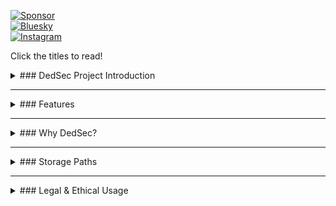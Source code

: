 [![Sponsor](https://img.shields.io/badge/sponsor-GitHub-green)](https://github.com/sponsors/dedsec1121fk)  
[![Bluesky](https://img.shields.io/badge/Bluesky-@dedsec1121fk-green)](https://bsky.app/profile/dedsec1121fk.bsky.social)  
[![Instagram](https://img.shields.io/badge/Instagram-@loukas_floros-green)](https://www.instagram.com/loukas_floros/profilecard/?igsh=MnR2eTdxaTN5ZHZi)  

Click the titles to read!

<details>
  <summary>### DedSec Project Introduction</summary>
The **DedSec Project** is a versatile collection of tools aimed at advancing cybersecurity, secure communication, and automation. It offers a range of features for anonymous data collection, real-time monitoring, and personal environment customization, all designed to be used ethically and responsibly. Whether you're looking to test phishing defenses, build private servers, or communicate anonymously, DedSec has tools tailored for your needs.

## The Truth About Government Surveillance: We're Being Controlled

You think you're free? Think again. Governments have made it clear—they’re not just watching us, they’re controlling us. The systems they’ve built around surveillance, data collection, and manipulation are more pervasive than ever before. It’s not about security or safety; it’s about maintaining power. In a world where every click, every message, every step we take is monitored, we’ve lost more than just privacy. We’ve lost control.

### **Surveillance: The All-Seeing Eye That Never Blinks**

We live in a time where surveillance has become normalized, so much so that most of us don't even notice it anymore. Every time you unlock your phone, every time you log into a website, every time you share something on social media, you’re being watched. And it’s not just the government—corporations, too, have their eyes on you. They’ve created an entire ecosystem designed to monitor, record, and analyze your every move. 

Governments around the world justify this surveillance with promises of safety—terrorism, crime, and national security, they say. But the reality is far darker. The systems they’ve built, from mass data collection to facial recognition technology, aren’t just for monitoring criminals or terrorists. They’re for monitoring everyone. The same tools that are supposedly used to protect you are also used to track your movements, understand your habits, and control your behavior.

What’s worse, most of us willingly give up our privacy for the sake of convenience. Every time you click "I agree" without reading the terms, you’re handing over your data. Every time you use a free service, you're being tracked. And the worst part? We’ve come to accept it. We’ve been conditioned to believe that privacy is a luxury, not a right. The government doesn't need to break down your door anymore—they already have access to your life through your devices.

### **Data: The New Currency of Control**

In the digital age, your data is more valuable than anything else. Your personal information is a commodity—sold to the highest bidder, used to shape your actions, and even to control your decisions. It’s not just the government that profits from your data; corporations, too, are raking in billions. Every click you make, every search you perform, every time you buy something online, your data is being collected and sold. And it’s not just used to target ads—it’s used to control you.

Think about it: Have you ever wondered why your social media feed is always full of things you’re interested in? Why you see certain political posts or news stories over and over? It’s not a coincidence. The algorithms are designed to reinforce your existing beliefs and keep you engaged, to keep you hooked. The more time you spend online, the more data you generate, and the more control the system has over you. 

But it goes deeper than that. Your data isn’t just about marketing—it’s about shaping your behavior. Governments use the same data to predict what you’ll do next, to suppress dissent, and to keep you in line. If you’re not playing by their rules, they can use your data to target you, track you, and even destroy your reputation. They can discredit you, manipulate public opinion, and control the narrative. 

And what do you get in return? A few “free” apps, a better shopping experience? It’s not worth it. You’re being sold, and you don’t even realize it.

### **The Manipulation of Truth: The System Controls What You See**

In *Watch Dogs*, ctOS isn’t just a surveillance system—it’s a propaganda machine. It controls the flow of information, shaping how people think and what they believe. And in the real world, the system is no different. Governments, media outlets, and corporations have found ways to control the narrative, shaping public opinion and steering the masses in the direction they want.

News isn’t just information anymore—it’s a tool of power. It’s not about reporting the truth; it’s about shaping a narrative that serves those in power. The news you see on your screen, the stories that dominate the headlines, and the social media posts you interact with are all curated to fit an agenda. And the more you consume, the more the system shapes your view of the world. You’re not just reading news—you’re being manipulated.

But it’s not just about controlling the news. The algorithms that power social media and search engines also play a role in controlling what you see. These algorithms are designed to keep you engaged, to feed you content that keeps you scrolling, clicking, and consuming. And they’re not neutral—they’re designed to reinforce your biases, to make you think you’re right, to make you feel like your worldview is the only one that matters.

In this world, truth is malleable. It’s not about facts—it’s about control. And the more you’re shaped by the content you consume, the less control you have over your own thoughts.

### **Control: The Invisible Chains**

It’s not just about surveillance. It’s about control. When governments and corporations know everything about you—your habits, your beliefs, your desires—they can control what you do, how you think, and even how you vote. The systems they’ve built aren’t just watching you; they’re guiding you, nudging you in the direction they want you to go. They know what you want before you do. They know what you fear, what you desire, and what will make you act.

It’s a subtle form of control. You don’t even realize it’s happening. Every time you see an ad that perfectly matches your needs, every time a post reinforces your beliefs, every time you’re pushed toward a decision that benefits the system—it’s all part of the plan. You’re not making choices. The system is making them for you.

And it’s not just about influencing you in small ways. Governments can use your data to suppress opposition, to target activists, to silence dissent. If you challenge the status quo, the system can use everything it knows about you to discredit you, to ruin your reputation, to shut you down. They can track your movements, predict your actions, and manipulate your surroundings to keep you in line.

### **Reclaiming Control: It’s Time to Fight Back**

But it doesn’t have to be this way. You’re not powerless. We have the tools to fight back, to take control of our own lives and our own data. Just like DedSec in *Watch Dogs*, we can expose the system, tear down the surveillance state, and reclaim our freedom.

It starts with awareness. You need to understand what’s really going on before you can fight back. Stop blindly accepting the terms and conditions. Use encryption. Protect your privacy. Start questioning everything. Why do they need your data? Why are they tracking you? Who’s controlling the narrative, and why?

The truth is out there, and it’s up to us to expose it. We can fight for stronger privacy laws, demand transparency from the companies and governments that collect our data, and hold them accountable for how they use it. We can use technology to protect ourselves, to secure our communications, and to reclaim our privacy.

It’s time to wake up. It’s time to stop being complicit in your own surveillance. You don’t have to be a product. You don’t have to be controlled. The system is built on your complacency, but you have the power to tear it down. 

We’ve been given the tools to fight back, to resist the systems of control that are being built around us. It’s time to start using them. The fight for freedom isn’t just about resisting the physical chains—it’s about rejecting the digital chains that bind us. The truth is that we’re not just products to be sold—we are people, and it’s time to take back control of our lives, our data, and our future. The system is rigged, but it’s not invincible. We have the power to break it.

  **Disclaimer:** The tools in this repository are strictly for educational and ethical use. Misuse or unauthorized deployment may lead to legal consequences.
</details>

---

<details>
  <summary>### Features</summary>

  #### 1. Secure Communication  
  - **DedSec's Chat**: Enables anonymous chatting for 8 users. No chats are saved, ensuring complete privacy; files can be shared.  
  - **Fox Chat**: Enables anonymous chatting for unlimited users. No chats are saved, ensuring complete privacy; files can be shared.  

  #### 2. Camera Tools  
  - **Camera Phish**: Share a link to capture continuous images from the front or back camera (user's choice). Images are saved automatically in `Internal Storage/Download/Camera-Phish`.  

  #### 3. Audio Recording  
  - **Sound Recording**: Share a link to record high-quality audio. Recordings are saved in `Internal Storage/Download/Recordings`.  

  #### 4. Geolocation Tools  
  - **Live Location Tracker**: Retrieve real-time GPS coordinates and street details via shared links.  

  #### 5. Database Management  
  - **DedSec Database**: Build and manage personal databases or servers. Includes efficient search, retrieval, and export features for organized data management.  

  #### 6. Phishing Simulations  
  - **Donation Phishing**: Create phishing templates for controlled simulations, improving awareness and security measures.  

  #### 7. Radio Mode  
  - Provides a personalized music experience by playing shuffled audio files from user-defined folders.  
  - Users can select "stations" (folders) from a dedicated directory (`~/DedSec/Radio Mode`).  
  - Features controls for stopping, continuing, and switching between stations, all accessible through an intuitive terminal interface.  
  - Designed for entertainment while maintaining the DedSecOS aesthetic and functionality.  

  #### 8. Authentication Framework  
  - **T-Login**: Secure multi-user authentication with encryption, session tracking, and audit logging.  

  #### 9. Customization  
  - **Customization Tool**: Modify terminal settings like color schemes, fonts, and layouts. Save and load profiles to automate repetitive tasks.  
</details>

---

<details>
  <summary>### Why DedSec?</summary>
  With DedSec, users can:  
  - **Ethically Collect Data**: Use secure links to gather images, recordings, or location details for testing and analysis.  
  - **Communicate Anonymously**: Chat without leaving a trace.  
  - **Simulate Attacks**: Conduct phishing tests to identify and improve system weaknesses.  
  - **Customize Workflows**: Personalize environments for efficiency.  
  - **Gather Intelligence**: Automate OSINT tasks for research and analysis.  
</details>

---

<details>
  <summary>### Storage Paths</summary>
  - **Images**: `Internal Storage/Download/Camera-Phish`  
  - **Audio**: `Internal Storage/Download/Recordings`  
</details>

---

<details>
  <summary>### Legal & Ethical Usage</summary>
  1. Obtain explicit permission from system owners before deployment.  
  2. Follow all applicable local, national, and international laws.  
  3. DedSec is designed for ethical use only—misuse is strictly prohibited.  

  **DedSec empowers innovation, education, and cybersecurity research. Use it to make a positive impact!**
</details>
